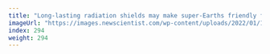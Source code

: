 ```yaml
---
title: "Long-lasting radiation shields may make super-Earths friendly for life"
imageUrl: "https://images.newscientist.com/wp-content/uploads/2022/01/13131825/PRI_218327491.jpg?width=600"
index: 294
weight: 294
---
```

